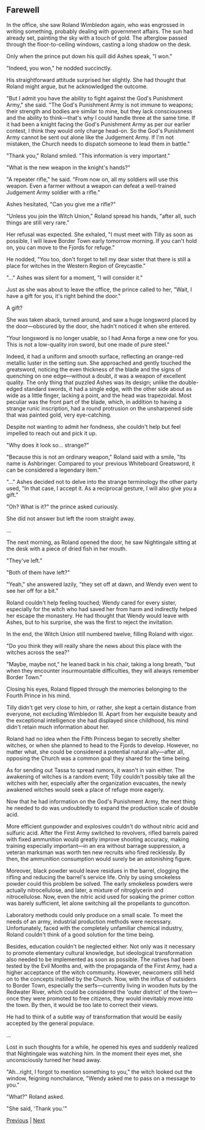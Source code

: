 ## Farewell
In the office, she saw Roland Wimbledon again, who was engrossed in writing something, probably dealing with government affairs. The sun had already set, painting the sky with a touch of gold. The afterglow passed through the floor-to-ceiling windows, casting a long shadow on the desk.

Only when the prince put down his quill did Ashes speak, "I won."

"Indeed, you won," he nodded succinctly.

His straightforward attitude surprised her slightly. She had thought that Roland might argue, but he acknowledged the outcome.

"But I admit you have the ability to fight against the God's Punishment Army," she said. "The God's Punishment Army is not immune to weapons; their strength and bodies are similar to mine, but they lack consciousness and the ability to think—that's why I could handle three at the same time. If it had been a knight facing the God's Punishment Army as per our earlier contest, I think they would only charge head-on. So the God's Punishment Army cannot be sent out alone like the Judgement Army. If I'm not mistaken, the Church needs to dispatch someone to lead them in battle."

"Thank you," Roland smiled. "This information is very important."

"What is the new weapon in the knight's hands?"

"A repeater rifle," he said. "From now on, all my soldiers will use this weapon. Even a farmer without a weapon can defeat a well-trained Judgement Army soldier with a rifle."

Ashes hesitated, "Can you give me a rifle?"



"Unless you join the Witch Union," Roland spread his hands, "after all, such things are still very rare."



Her refusal was expected. She exhaled, "I must meet with Tilly as soon as possible, I will leave Border Town early tomorrow morning. If you can't hold on, you can move to the Fjords for refuge."



He nodded, "You too, don't forget to tell my dear sister that there is still a place for witches in the Western Region of Greycastle."



"..." Ashes was silent for a moment, "I will consider it."



Just as she was about to leave the office, the prince called to her, "Wait, I have a gift for you, it's right behind the door."



A gift?



She was taken aback, turned around, and saw a huge longsword placed by the door—obscured by the door, she hadn't noticed it when she entered.



"Your longsword is no longer usable, so I had Anna forge a new one for you. This is not a low-quality iron sword, but one made of pure steel."



Indeed, it had a uniform and smooth surface, reflecting an orange-red metallic luster in the setting sun. She approached and gently touched the greatsword, noticing the even thickness of the blade and the signs of quenching on one edge—without a doubt, it was a weapon of excellent quality. The only thing that puzzled Ashes was its design; unlike the double-edged standard swords, it had a single edge, with the other side about as wide as a little finger, lacking a point, and the head was trapezoidal. Most peculiar was the front part of the blade, which, in addition to having a strange runic inscription, had a round protrusion on the unsharpened side that was painted gold, very eye-catching.



Despite not wanting to admit her fondness, she couldn't help but feel impelled to reach out and pick it up.

"Why does it look so... strange?"

"Because this is not an ordinary weapon," Roland said with a smile, "Its name is Ashbringer. Compared to your previous Whiteboard Greatsword, it can be considered a legendary item."

"..." Ashes decided not to delve into the strange terminology the other party used, "In that case, I accept it. As a reciprocal gesture, I will also give you a gift."

"Oh? What is it?" the prince asked curiously.

She did not answer but left the room straight away.

...

The next morning, as Roland opened the door, he saw Nightingale sitting at the desk with a piece of dried fish in her mouth.

"They've left."



"Both of them have left?"

"Yeah," she answered lazily, "they set off at dawn, and Wendy even went to see her off for a bit."

Roland couldn't help feeling touched; Wendy cared for every sister, especially for the witch who had saved her from harm and indirectly helped her escape the monastery. He had thought that Wendy would leave with Ashes, but to his surprise, she was the first to reject the invitation.

In the end, the Witch Union still numbered twelve, filling Roland with vigor.

"Do you think they will really share the news about this place with the witches across the sea?"

"Maybe, maybe not," he leaned back in his chair, taking a long breath, "but when they encounter insurmountable difficulties, they will always remember Border Town."

Closing his eyes, Roland flipped through the memories belonging to the Fourth Prince in his mind.

Tilly didn't get very close to him, or rather, she kept a certain distance from everyone, not excluding Wimbledon III. Apart from her exquisite beauty and the exceptional intelligence she had displayed since childhood, his mind didn't retain much information about her.

Roland had no idea when the Fifth Princess began to secretly shelter witches, or when she planned to head to the Fjords to develop. However, no matter what, she could be considered a potential natural ally—after all, opposing the Church was a common goal they shared for the time being.



As for sending out Tassa to spread rumors, it wasn't in vain either. The awakening of witches is a random event; Tilly couldn't possibly take all the witches with her, especially after the organization evacuates, the newly awakened witches would seek a place of refuge more eagerly.



Now that he had information on the God's Punishment Army, the next thing he needed to do was undoubtedly to expand the production scale of double acid.

More efficient gunpowder and explosives couldn't do without nitric acid and sulfuric acid. After the First Army switched to revolvers, rifled barrels paired with fixed ammunition would greatly improve shooting accuracy, making training especially important—in an era without barrage suppression, a veteran marksman was worth ten new recruits who fired recklessly. By then, the ammunition consumption would surely be an astonishing figure.



Moreover, black powder would leave residues in the barrel, clogging the rifling and reducing the barrel's service life. Only by using smokeless powder could this problem be solved. The early smokeless powders were actually nitrocellulose, and later, a mixture of nitroglycerin and nitrocellulose. Now, even the nitric acid used for soaking the primer cotton was barely sufficient, let alone switching all the propellants to guncotton.



Laboratory methods could only produce on a small scale. To meet the needs of an army, industrial production methods were necessary. Unfortunately, faced with the completely unfamiliar chemical industry, Roland couldn't think of a good solution for the time being.



Besides, education couldn't be neglected either. Not only was it necessary to promote elementary cultural knowledge, but ideological transformation also needed to be implemented as soon as possible. The natives had been tested by the Evil Months and, with the propaganda of the First Army, had a higher acceptance of the witch community. However, newcomers still held on to the concepts instilled by the Church. Now, with the influx of outsiders to Border Town, especially the serfs—currently living in wooden huts by the Redwater River, which could be considered the 'outer district' of the town—once they were promoted to free citizens, they would inevitably move into the town. By then, it would be too late to correct their views.



He had to think of a subtle way of transformation that would be easily accepted by the general populace.

...

Lost in such thoughts for a while, he opened his eyes and suddenly realized that Nightingale was watching him. In the moment their eyes met, she unconsciously turned her head away.



"Ah...right, I forgot to mention something to you," the witch looked out the window, feigning nonchalance, "Wendy asked me to pass on a message to you."

"What?" Roland asked.

"She said, 'Thank you.'"





[Previous](CH0168.md) | [Next](CH0170.md)
